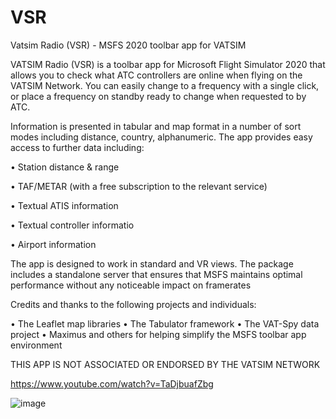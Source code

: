 # VSR
Vatsim Radio (VSR) - MSFS 2020 toolbar app for VATSIM

VATSIM Radio (VSR) is a toolbar app for Microsoft Flight Simulator 2020 that allows you to check what ATC controllers are online when flying on the VATSIM Network. You can easily change to a frequency with a single click, or place a frequency on standby ready to change when requested to by ATC. 

Information is presented in tabular and map format in a number of sort modes including distance, country, alphanumeric. The app provides easy access to further data including:

•	Station distance & range

•	TAF/METAR (with a free subscription to the relevant service)

•	Textual ATIS information

•	Textual controller informatio

•	Airport information

The app is designed to work in standard and VR views. The package includes a standalone server that ensures that MSFS maintains optimal performance without any noticeable impact on framerates 

Credits and thanks to the following projects and individuals:

•	The Leaflet map libraries 
•	The Tabulator framework
•	The VAT-Spy data project
•	Maximus and others for helping simplify the MSFS toolbar app environment 

THIS APP IS NOT ASSOCIATED OR ENDORSED BY THE VATSIM NETWORK

https://www.youtube.com/watch?v=TaDjbuafZbg

![image](https://user-images.githubusercontent.com/4178804/178269848-a3251685-df7a-48d9-a8a9-082998d83012.png)
